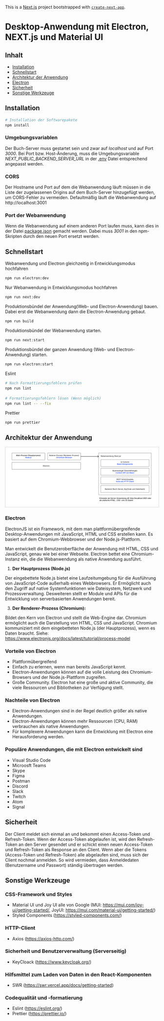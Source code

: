 This is a [Next.js](https://nextjs.org/) project bootstrapped with [`create-next-app`](https://github.com/vercel/next.js/tree/canary/packages/create-next-app).

# Desktop-Anwendung mit Electron, NEXT.js und Material UI

## Inhalt

- [Installation](#installation)
- [Schnellstart](#schnellstart)
- [Architektur der Anwendung](#architektur-der-anwendung)
- [Electron](#electron)
- [Sicherheit](#sicherheit)
- [Sonstige Werkzeuge](#sonstige-werkzeuge)

## Installation

```bash
# Installation der Softwarepakete
npm install
```

### Umgebungsvariablen
Der Buch-Server muss gestartet sein und zwar auf _localhost_ und auf Port _3000_. Bei Port bzw. Host-Änderung, 
muss die Umgebungsvariable _NEXT_PUBLIC_BACKEND_SERVER_URL_ in der [.env](.env) Datei entsprechend angepasst werden. 

### CORS
Der Hostname und Port auf dem die Webanwendung läuft müssen in die Liste der zugelassenen Origins auf dem 
Buch-Server hinzugefügt werden, um CORS-Fehler zu vermeiden. Defaultmäßig läuft die Webanwendung auf http://localhost:3001

### Port der Webanwendung
Wenn die Webanwendung auf einem anderen Port laufen muss, kann dies in der Datei [package.json](package.json) gemacht werden. Dabei muss _3001_ in den npm-Skripten durch den neuen Port ersetzt werden. 


## Schnellstart

Webanwendung und Electron gleichzeitig in Entwicklungsmodus hochfahren
```bash
npm run electron:dev
```

Nur Webanwendung in Entwicklungsmodus hochfahren
```bash
npm run next:dev
```

Produktionsbündel der Anwendung(Web- und Electron-Anwendung) bauen. Dabei erst die Webanwendung dann die Electron-Anwendung gebaut.
```bash
npm run build
```

Produktionsbündel der Webanwendung starten.
```bash
npm run next:start
```

Produktionsbündel der ganzen Anwendung (Web- und Electron-Anwendung) starten.
```bash
npm run electron:start
```

Eslint
```bash
# Nach Formattierungsfehlern prüfen
npm run lint

# Formattierungsfehlern lösen (Wenn möglich)
npm run lint -- --fix
```

Prettier
```bash
npm run prettier
```

## Architektur der Anwendung

![Architektur der Anwendung](architektur_der_anwendung.svg)

### Electron

ElectronJS ist ein Framework, mit dem man plattformübergreifende Desktop-Anwendungen mit 
JavaScript, HTML und CSS erstellen kann. Es basiert auf dem Chromium-Webbrowser und der Node.js-Plattform.

Man entwickelt die Benutzeroberfläche der Anwendung mit HTML, CSS und JavaScript, genau wie bei einer Webseite.
Electron bettet eine Chromium-Instanz ein, die die Webanwendung als native Anwendung ausführt.

1. **Der Hauptprozess (Node.js)**

Der eingebettete Node.js bietet eine Laufzeitumgebung für die Ausführung von JavaScript-Code 
außerhalb eines Webbrowsers. Er Ermöglicht auch den Zugriff auf native Systemfunktionen wie 
Dateisystem, Netzwerk und Prozessverwaltung. Desweiteren stellt er Module und APIs für die Entwicklung 
von serverbasierten Anwendungen bereit.
 
3. **Der Renderer-Prozess (Chromium):**

Bildet den Kern von Electron und stellt die Web-Engine dar. Chromium ermöglicht auch die 
Darstellung von HTML, CSS und JavaScript. Chromium kommuniziert mit dem eingebetteten 
Node.js (der Hauptprozess), wenn es Daten braucht.
Siehe: https://www.electronjs.org/docs/latest/tutorial/process-model

### **Vorteile von Electron**

- Plattformübergreifend
- Einfach zu erlernen, wenn  man bereits JavaScript kennt.
- Electron-Anwendungen können auf die volle Leistung des Chromium-Browsers und der Node.js-Plattform zugreifen.
- Große Community. Electron hat eine große und aktive Community, die viele Ressourcen und Bibliotheken zur Verfügung stellt.

### **Nachteile von Electron**

- Electron-Anwendungen sind in der Regel deutlich größer als native Anwendungen.
- Electron-Anwendungen können mehr Ressourcen (CPU, RAM) verbrauchen als native Anwendungen.
- Für komplexere Anwendungen kann die Entwicklung mit Electron eine Herausforderung werden.

### **Populäre Anwendungen, die mit Electron entwickelt sind**

- Visual Studio Code
- Microosft Teams
- Skype
- Figma
- Postman
- Discord
- Slack
- Twitch
- Atom
- Signal

## Sicherheit

Der Client meldet sich einmal an und bekommt einen Access-Token und Refresh-Token. 
Wenn der Access-Token abgelaufen ist, wird den Refresh-Token an den Server gesendet und 
er schickt einen neuen Access-Token und Refresh-Token als Response an den Client. 
Wenn aber die Tokens (Access-Token und Refresh-Token) alle abgelaufen sind, muss sich der Client nochmal anmelden.
So wird vermieden, dass Anmeldedaten (Benutzername und Passwort) ständig übertragen werden.

## Sonstige Werkzeuge

### CSS-Framework und Styles

- Material UI und Joy UI alle von Google (MUI: https://mui.com/joy-ui/getting-started/, JoyUI: https://mui.com/material-ui/getting-started/)
- Styled Components (https://styled-components.com/)

### HTTP-Client
- Axios (https://axios-http.com/)

### Sicherheit und Benutzerverwaltung (Serverseitig)
- KeyCloack (https://www.keycloak.org/)

### Hilfsmittel zum Laden von Daten in den React-Komponenten
- SWR (https://swr.vercel.app/docs/getting-started)

### Codequalität und -formatierung
- Eslint (https://eslint.org/)
- Prettier (https://prettier.io/)